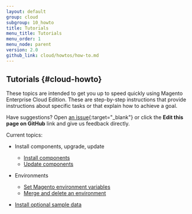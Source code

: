 ```yaml
---
layout: default
group: cloud
subgroup: 10_howto
title: Tutorials
menu_title: Tutorials
menu_order: 1
menu_node: parent
version: 2.0
github_link: cloud/howtos/how-to.md
---
```


## Tutorials {#cloud-howto}
These topics are intended to get you up to speed quickly using Magento Enterprise Cloud Edition. These are step-by-step instructions that provide instructions about specific tasks or that explain how to achieve a goal.

Have suggestions? Open [an issue](https://github.com/magento/devdocs/issues){:target="_blank"} or click the **Edit this page on GitHub** link and give us feedback directly.

Current topics:

*	Install components, upgrade, update

	*	[Install components]({{page.baseurl}}cloud/howtos/install-components.html)
	*	[Update components]({{page.baseurl}}cloud/howtos/update-components.html)

*	Environments

	*	[Set Magento environment variables]({{page.baseurl}}cloud/howtos/environment-tutorial-set-mage-vars.html)
	*	[Merge and delete an environment]({{page.baseurl}}cloud/howtos/environment-tutorial-env-merge.html)
	
*	[Install optional sample data]({{page.baseurl}}cloud/howtos/sample-data.html)


